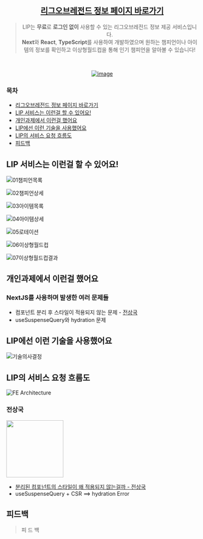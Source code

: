 <div align="center">

## [리그오브레전드 정보 페이지 바로가기](https://next-task-lol.vercel.app/)

> LIP는 **무료**로 **로그인 없이** 사용할 수 있는 리그오브레전드 정보 제공 서비스입니다.  
> **Next**와 **React**, **TypeScript**를 사용하여 개발하였으며
> 원하는 챔피언이나 아이템의 정보를 확인하고
> 이상형월드컵을 통해 인기 챔피언을 알아볼 수 있습니다!

<br />

<a href="https://next-task-lol.vercel.app/">

![image](https://github.com/user-attachments/assets/e0964021-94e1-475d-af90-026242382d02)

</a>
</div>

### 목차
- [리그오브레전드 정보 페이지 바로가기](#리그오브레전드-정보-페이지-바로가기)
- [LIP 서비스는 이런걸 할 수 있어요!](#lip-서비스는-이런걸-할-수-있어요)
- [개인과제에서 이런걸 했어요](#개인과제에서-이런걸-했어요)
- [LIP에선 이런 기술을 사용했어요](#lip에선-이런-기술을-사용했어요)
- [LIP의 서비스 요청 흐름도](#lip의-서비스-요청-흐름도)
- [피드백](#피드백)

## LIP 서비스는 이런걸 할 수 있어요!

![01챔피언목록](https://github.com/user-attachments/assets/8c348263-1c85-4cb4-aea3-6dba56902481)

![02챔피언상세](https://github.com/user-attachments/assets/5739a5cc-f34e-45bb-bc21-cde59a70210b)

![03아이템목록](https://github.com/user-attachments/assets/34abebd1-a325-4012-ad33-bdfbed6f0e04)

![04아이템상세](https://github.com/user-attachments/assets/4af5caf7-8b61-4b99-90c3-9a5a62972fb7)

![05로테이션](https://github.com/user-attachments/assets/c44de086-12ef-4e9d-9cdd-859103635a2a)

![06이상형월드컵](https://github.com/user-attachments/assets/62065653-e12c-4582-a151-bec550235aae)

![07이상형월드컵결과](https://github.com/user-attachments/assets/c6e0b7f0-970b-4409-9c7e-7d298bb20245)


## 개인과제에서 이런걸 했어요
### NextJS를 사용하며 발생한 여러 문제들
- 컴포넌트 분리 후 스타일이 적용되지 않는 문제 - [전상국](#전상국)
- useSuspenseQuery와 hydration 문제

## LIP에선 이런 기술을 사용했어요
![기술의사결정](https://github.com/user-attachments/assets/32a4a41c-1425-41e1-8990-2717533dc726)

## LIP의 서비스 요청 흐름도
![FE Architecture](https://github.com/user-attachments/assets/ccf9b24f-6bf2-4259-8080-634ac1bedd30)

### 전상국

<a href="https://github.com/escape-engineering"><img src="https://avatars.githubusercontent.com/u/117638805?s=400&v=4" width="150"></a>

- [분리된 컴포넌트의 스타일이 왜 적용되지 않는걸까 - 전상국](https://codingpracticenote.tistory.com/340)
- useSuspenseQuery + CSR ==> hydration Error

## 피드백

> 피
> 드
> 백
